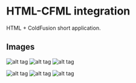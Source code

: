 <h1>HTML-CFML integration</h1>
<p>HTML + ColdFusion short application.</h2>
<h2>Images</h1>

![alt tag](https://i.imgur.com/gbPGrJB.png)
![alt tag](https://i.imgur.com/fSSeenR.png)
![alt tag](https://i.imgur.com/iCegNxf.png)

![alt tag](https://i.imgur.com/WT9erYh.png)
![alt tag](https://i.imgur.com/KUeA0p3.png)
![alt tag](https://i.imgur.com/eA1gSI0.png)
